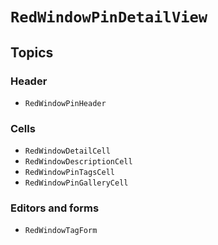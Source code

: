 # ``RedWindowPinDetailView``

## Topics

### Header

- ``RedWindowPinHeader``

### Cells

- ``RedWindowDetailCell``
- ``RedWindowDescriptionCell``
- ``RedWindowPinTagsCell``
- ``RedWindowPinGalleryCell``

### Editors and forms

- ``RedWindowTagForm``
